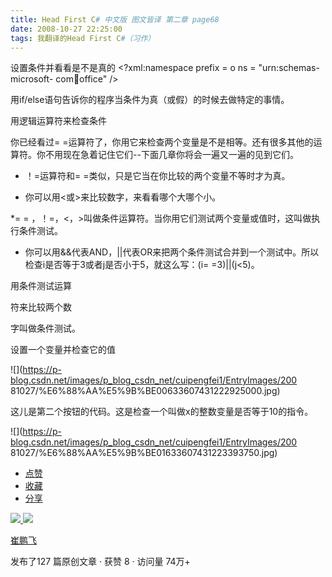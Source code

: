 ```yaml
---
title: Head First C# 中文版 图文皆译 第二章 page68
date: 2008-10-27 22:25:00
tags: 我翻译的Head First C#（习作）
---
```

设置条件并看看是不是真的  <?xml:namespace prefix = o ns = "urn:schemas-microsoft-
com:office:office" />

用if/else语句告诉你的程序当条件为真（或假）的时候去做特定的事情。

用逻辑运算符来检查条件

你已经看过= =运算符了，你用它来检查两个变量是不是相等。还有很多其他的运算符。你不用现在急着记住它们--下面几章你将会一遍又一遍的见到它们。

*  ！=运算符和= =类似，只是它当在你比较的两个变量不等时才为真。 

*  你可以用<或>来比较数字，来看看哪个大哪个小。 

*= =  ，！=，<，>叫做条件运算符。当你用它们测试两个变量或值时，这叫做执行条件测试。 

*  你可以用&&代表AND，||代表OR来把两个条件测试合并到一个测试中。所以检查i是否等于3或者j是否小于5，就这么写：(i= =3)||(j<5)。 

用条件测试运算

符来比较两个数

字叫做条件测试。

设置一个变量并检查它的值

![](https://p-blog.csdn.net/images/p_blog_csdn_net/cuipengfei1/EntryImages/200
81027/%E6%88%AA%E5%9B%BE00633607431222925000.jpg)

这儿是第二个按钮的代码。这是检查一个叫做x的整数变量是否等于10的指令。

![](https://p-blog.csdn.net/images/p_blog_csdn_net/cuipengfei1/EntryImages/200
81027/%E6%88%AA%E5%9B%BE01633607431223393750.jpg)

  * [ 点赞  ](javascript:;)
  * [ 收藏  ](javascript:;)
  * [ 分享 ](javascript:;)

[ ![](https://profile.csdnimg.cn/5/2/5/3_cuipengfei1)
![](https://g.csdnimg.cn/static/user-reg-year/1x/11.png)
](https://blog.csdn.net/cuipengfei1)

[ 崔鹏飞 ](https://blog.csdn.net/cuipengfei1)

发布了127 篇原创文章  ·  获赞 8  ·  访问量 74万+

